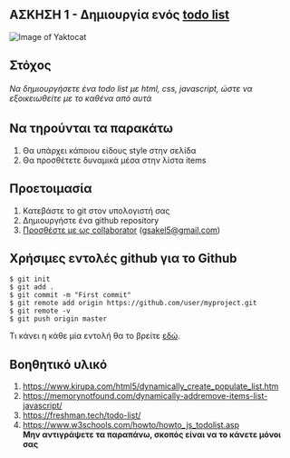 ## ΑΣΚΗΣΗ 1 - Δημιουργία ενός [todo list](https://gsak3l-todolist.netlify.com/)
![Image of Yaktocat](https://ibin.co/5EawsjhbeIvO.png)
## Στόχος
###### Να δημιουργήσετε ένα todo list με html, css, javascript, ώστε να εξοικειωθείτε με το καθένα από αυτά
## Να τηρούνται τα παρακάτω
1. Θα υπάρχει κάποιου είδους style στην σελίδα
2. Θα προσθέτετε δυναμικά μέσα στην λίστα items
## Προετοιμασία
1. Κατεβάστε το git στον υπολογιστή σας
2. Δημιουργήστε ένα github repository
3. [Προσθέστε με ως collaborator](https://help.github.jp/enterprise/2.11/user/articles/inviting-collaborators-to-a-personal-repository/) (gsakel5@gmail.com)
## Χρήσιμες εντολές github για το Github
```
$ git init
$ git add .
$ git commit -m "First commit"
$ git remote add origin https://github.com/user/myproject.git
$ git remote -v
$ git push origin master
```
Τι κάνει η κάθε μία εντολή θα το βρείτε [εδώ](https://help.github.com/en/github/importing-your-projects-to-github/adding-an-existing-project-to-github-using-the-command-line).
## Βοηθητικό υλικό
1. https://www.kirupa.com/html5/dynamically_create_populate_list.htm
2. https://memorynotfound.com/dynamically-addremove-items-list-javascript/
3. https://freshman.tech/todo-list/
4. https://www.w3schools.com/howto/howto_js_todolist.asp</br>
**Μην αντιγράψετε τα παραπάνω, σκοπός είναι να το κάνετε μόνοι σας**
